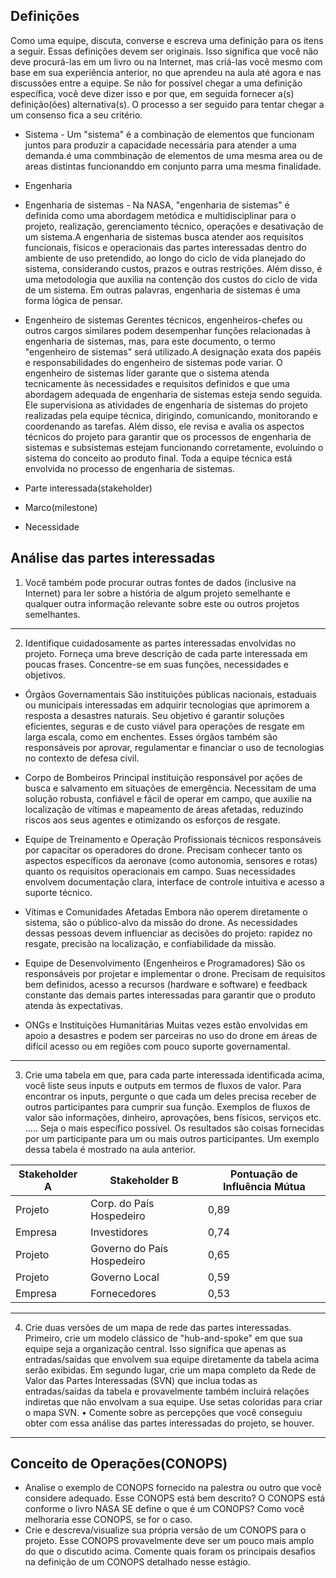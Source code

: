 ## Definições

Como uma equipe, discuta, converse e escreva uma definição para os itens a seguir. Essas
definições devem ser originais. Isso significa que você não deve procurá-las em um livro ou na
Internet, mas criá-las você mesmo com base em sua experiência anterior, no que aprendeu na aula
até agora e nas discussões entre a equipe. Se não for possível chegar a uma definição específica,
você deve dizer isso e por que, em seguida fornecer a(s) definição(ões) alternativa(s). O processo a
ser seguido para tentar chegar a um consenso fica a seu critério.

- Sistema - Um "sistema" é a combinação de elementos que funcionam juntos para produzir a capacidade necessária para atender a uma demanda.é uma commbinação de elementos de uma mesma area ou de areas distintas funcionanddo em conjunto parra  uma mesma finalidade.

- Engenharia

- Engenharia de sistemas - Na NASA, "engenharia de sistemas" é definida como uma abordagem metódica e multidisciplinar para o projeto, realização, gerenciamento técnico, operações e desativação de um sistema.A engenharia de sistemas busca atender aos requisitos funcionais, físicos e operacionais das partes interessadas dentro do ambiente de uso pretendido, ao longo do ciclo de vida planejado do sistema, considerando custos, prazos e outras restrições. Além disso, é uma metodologia que auxilia na contenção dos custos do ciclo de vida de um sistema. Em outras palavras, engenharia de sistemas é uma forma lógica de pensar.

- Engenheiro de sistemas Gerentes técnicos, engenheiros-chefes ou outros cargos similares podem desempenhar funções relacionadas à engenharia de sistemas, mas, para este documento, o termo "engenheiro de sistemas" será utilizado.A designação exata dos papéis e responsabilidades do engenheiro de sistemas pode variar. O engenheiro de sistemas líder garante que o sistema atenda tecnicamente às necessidades e requisitos definidos e que uma abordagem adequada de engenharia de sistemas esteja sendo seguida. Ele supervisiona as atividades de engenharia de sistemas do projeto realizadas pela equipe técnica, dirigindo, comunicando, monitorando e coordenando as tarefas. Além disso, ele revisa e avalia os aspectos técnicos do projeto para garantir que os processos de engenharia de sistemas e subsistemas estejam funcionando corretamente, evoluindo o sistema do conceito ao produto final. Toda a equipe técnica está envolvida no processo de engenharia de sistemas.

- Parte interessada(stakeholder)

- Marco(milestone)

- Necessidade


## Análise das partes interessadas
1. Você também pode procurar outras fontes de dados (inclusive na Internet) para ler sobre a
história de algum projeto semelhante e qualquer outra informação relevante sobre este ou
outros projetos semelhantes.
----
 2. Identifique cuidadosamente as partes interessadas envolvidas no projeto. Forneça uma
breve descrição de cada parte interessada em poucas frases. Concentre-se em suas
funções, necessidades e objetivos.
- Órgãos Governamentais
São instituições públicas nacionais, estaduais ou municipais interessadas em adquirir tecnologias que aprimorem a resposta a desastres naturais. Seu objetivo é garantir soluções eficientes, seguras e de custo viável para operações de resgate em larga escala, como em enchentes. Esses órgãos também são responsáveis por aprovar, regulamentar e financiar o uso de tecnologias no contexto de defesa civil.

- Corpo de Bombeiros
Principal instituição responsável por ações de busca e salvamento em situações de emergência. Necessitam de uma solução robusta, confiável e fácil de operar em campo, que auxilie na localização de vítimas e mapeamento de áreas afetadas, reduzindo riscos aos seus agentes e otimizando os esforços de resgate.

- Equipe de Treinamento e Operação
Profissionais técnicos responsáveis por capacitar os operadores do drone. Precisam conhecer tanto os aspectos específicos da aeronave (como autonomia, sensores e rotas) quanto os requisitos operacionais em campo. Suas necessidades envolvem documentação clara, interface de controle intuitiva e acesso a suporte técnico.

- Vítimas e Comunidades Afetadas
Embora não operem diretamente o sistema, são o público-alvo da missão do drone. As necessidades dessas pessoas devem influenciar as decisões do projeto: rapidez no resgate, precisão na localização, e confiabilidade da missão.

- Equipe de Desenvolvimento (Engenheiros e Programadores)
São os responsáveis por projetar e implementar o drone. Precisam de requisitos bem definidos, acesso a recursos (hardware e software) e feedback constante das demais partes interessadas para garantir que o produto atenda às expectativas.

- ONGs e Instituições Humanitárias
Muitas vezes estão envolvidas em apoio a desastres e podem ser parceiras no uso do drone em áreas de difícil acesso ou em regiões com pouco suporte governamental.


----
3. Crie uma tabela em que, para cada parte interessada identificada acima, você liste seus
inputs e outputs em termos de fluxos de valor. Para encontrar os inputs, pergunte o que
cada um deles precisa receber de outros participantes para cumprir sua função. Exemplos
de fluxos de valor são informações, dinheiro, aprovações, bens físicos, serviços etc. .....
Seja o mais específico possível. Os resultados são coisas fornecidas por um participante
para um ou mais outros participantes. Um exemplo dessa tabela é mostrado na aula
anterior.

| Stakeholder A | Stakeholder B | Pontuação de Influência Mútua |
|----------------|----------------|-------------------------------|
| Projeto        | Corp. do País Hospedeiro | 0,89                |
| Empresa        | Investidores              | 0,74                |
| Projeto        | Governo do País Hospedeiro| 0,65                |
| Projeto        | Governo Local             | 0,59                |
| Empresa        | Fornecedores              | 0,53                |
---
4. Crie duas versões de um mapa de rede das partes interessadas. Primeiro, crie um modelo
clássico de "hub-and-spoke" em que sua equipe seja a organização central. Isso significa
que apenas as entradas/saídas que envolvem sua equipe diretamente da tabela acima
serão exibidas. Em segundo lugar, crie um mapa completo da Rede de Valor das Partes
Interessadas (SVN) que inclua todas as entradas/saídas da tabela e provavelmente
também incluirá relações indiretas que não envolvam a sua equipe. Use setas coloridas
para criar o mapa SVN.
• Comente sobre as percepções que você conseguiu obter com essa análise das partes
interessadas do projeto, se houver.

---


## Conceito de Operações(CONOPS)
- Analise o exemplo de CONOPS
fornecido na palestra ou outro que você considere adequado. Esse CONOPS está bem descrito? O CONOPS está
conforme o livro NASA SE define o que é um CONOPS? Como você melhoraria
esse CONOPS, se for o caso.
- Crie e descreva/visualize sua própria versão de um CONOPS para o projeto. Esse CONOPS provavelmente deve ser um pouco mais amplo do que o discutido acima. Comente quais foram os principais desafios na definição de um CONOPS detalhado nesse estágio.
